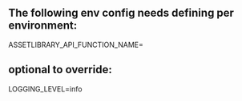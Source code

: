 ## The following env config needs defining per environment:

ASSETLIBRARY_API_FUNCTION_NAME=


## optional to override:

LOGGING_LEVEL=info
